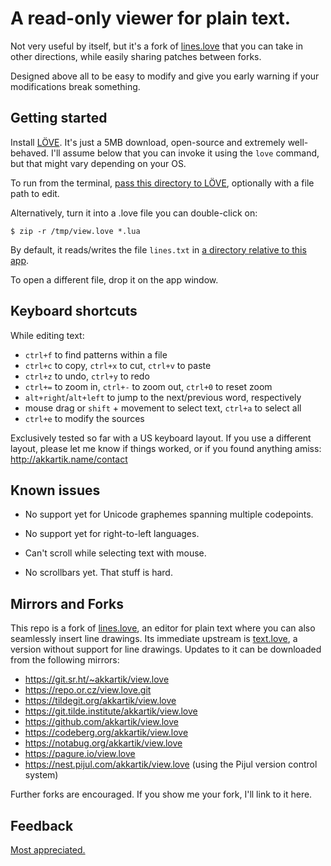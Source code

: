 # A read-only viewer for plain text.

Not very useful by itself, but it's a fork of [lines.love](http://akkartik.name/lines.html)
that you can take in other directions, while easily sharing patches between
forks.

Designed above all to be easy to modify and give you early warning if your
modifications break something.

## Getting started

Install [LÖVE](https://love2d.org). It's just a 5MB download, open-source and
extremely well-behaved. I'll assume below that you can invoke it using the
`love` command, but that might vary depending on your OS.

To run from the terminal, [pass this directory to LÖVE](https://love2d.org/wiki/Getting_Started#Running_Games),
optionally with a file path to edit.

Alternatively, turn it into a .love file you can double-click on:
```
$ zip -r /tmp/view.love *.lua
```

By default, it reads/writes the file `lines.txt` in
[a directory relative to this app](https://love2d.org/wiki/love.filesystem.getSourceBaseDirectory).

To open a different file, drop it on the app window.

## Keyboard shortcuts

While editing text:
* `ctrl+f` to find patterns within a file
* `ctrl+c` to copy, `ctrl+x` to cut, `ctrl+v` to paste
* `ctrl+z` to undo, `ctrl+y` to redo
* `ctrl+=` to zoom in, `ctrl+-` to zoom out, `ctrl+0` to reset zoom
* `alt+right`/`alt+left` to jump to the next/previous word, respectively
* mouse drag or `shift` + movement to select text, `ctrl+a` to select all
* `ctrl+e` to modify the sources

Exclusively tested so far with a US keyboard layout. If
you use a different layout, please let me know if things worked, or if you
found anything amiss: http://akkartik.name/contact

## Known issues

* No support yet for Unicode graphemes spanning multiple codepoints.

* No support yet for right-to-left languages.

* Can't scroll while selecting text with mouse.

* No scrollbars yet. That stuff is hard.

## Mirrors and Forks

This repo is a fork of [lines.love](http://akkartik.name/lines.html), an
editor for plain text where you can also seamlessly insert line drawings.
Its immediate upstream is [text.love](https://git.sr.ht/~akkartik/text.love),
a version without support for line drawings. Updates to it can be downloaded
from the following mirrors:

* https://git.sr.ht/~akkartik/view.love
* https://repo.or.cz/view.love.git
* https://tildegit.org/akkartik/view.love
* https://git.tilde.institute/akkartik/view.love
* https://github.com/akkartik/view.love
* https://codeberg.org/akkartik/view.love
* https://notabug.org/akkartik/view.love
* https://pagure.io/view.love
* https://nest.pijul.com/akkartik/view.love (using the Pijul version control system)

Further forks are encouraged. If you show me your fork, I'll link to it here.

## Feedback

[Most appreciated.](http://akkartik.name/contact)
